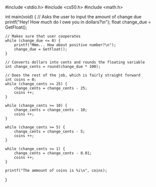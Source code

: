 #include <stdio.h>
#include <cs50.h>
#include <math.h>

int main(void) {
    // Asks the user to input the amount of change due
    printf("Hey! How much do I owe you in dollars?\n");
    float change_due = GetFloat();
    
    // Makes sure that user cooperates
    while (change_due <= 0) {
        printf("Mmm... How about positive number?\n");
        change_due = GetFloat();
    }
    
    // Converts dollars into cents and rounds the floating variable
    int change_cents = round(change_due * 100);
    
    // Does the rest of the job, which is fairly straight forward
    int coins = 0;
    while (change_cents >= 25) {
        change_cents = change_cents - 25;
        coins ++;
    }
    
    while (change_cents >= 10) {
        change_cents = change_cents - 10;
        coins ++;
    }
    
    while (change_cents >= 5) {
        change_cents = change_cents - 5;
        coins ++;
    }
    
    while (change_cents >= 1) {
        change_cents = change_cents - 0.01;
        coins ++;
    }
    
    printf("The ammount of coins is %i\n", coins);
}
